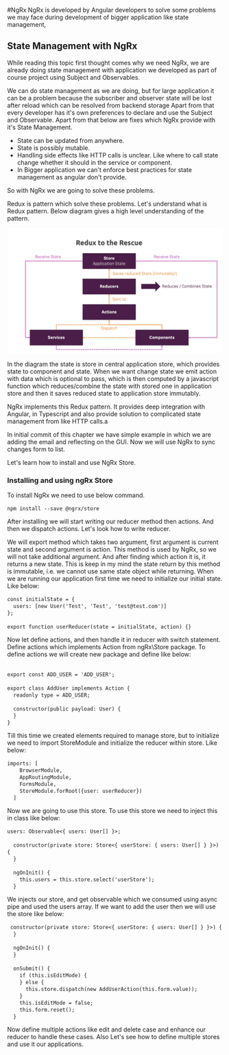 #NgRx
NgRx is developed by Angular developers to solve some problems we may face during development of
bigger application like state management,

## State Management with NgRx
While reading this topic first thought comes why we need NgRx, we are already doing state management
with application we developed as part of course project using Subject and Observables.

We can do state management as we are doing, but for large application it can be a problem because 
the subscriber and observer state will be lost after reload which can be resolved from backend storage
Apart from that every developer has it's own preferences to declare and use the Subject and Observable.
Apart from that below are fixes which NgRx provide with it's State Management.
* State can be updated from anywhere.
* State is possibly mutable.
* Handling side effects like HTTP calls is unclear. Like where to call state change whether it should
in the service or component. 
* In Bigger application we can't enforce best practices for state management as angular don't provide.

So with NgRx we are going to solve these problems.

Redux is pattern which solve these problems. Let's understand what is Redux pattern. Below diagram gives a
high level understanding of the pattern.

![Redux Pattern](./src/assets/img/Redux%20Pattern.png)

In the diagram the state is store in central application store, which provides state to component and state.
When we want change state we emit action with data which is optional to pass, which is then computed by a
javascript function which reduces/combine the state with stored one in application store and then it saves
reduced state to application store immutably.

NgRx implements this Redux pattern. It provides deep integration with Angular, in Typescript and also provide
solution to complicated state management from like HTTP calls.a

In initial commit of this chapter we have simple example in which we are adding the email and reflecting on
the GUI. Now we will use NgRx to sync changes form to list.

Let's learn how to install and use NgRx Store.

### Installing and using ngRx Store 

To install NgRx we need to use below command.
```
npm install --save @ngrx/store
```

After installing we will start writing our reducer method then actions. And then we dispatch actions.
Let's look how to write reducer.

We will export method which takes two argument, first argument is current state and second argument is
action. This method is used by NgRx, so we will not take additional argument. And after finding which
action it is, it returns a new state. This is keep in my mind the state return by this method is 
immutable, i.e. we cannot use same state object while returning. When we are running our application
first time we need to initialize our initial state. Like below:

```angular2
const initialState = {
  users: [new User('Test', 'Test', 'test@test.com')]
};

export function userReducer(state = initialState, action) {}
```

Now let define actions, and then handle it in reducer with switch statement. Define actions which
implements Action from ngRx\Store package. To define actions we will create new package and define
like below:
```angular2

export const ADD_USER = 'ADD_USER';

export class AddUser implements Action {
  readonly type = ADD_USER;

  constructor(public payload: User) {
  }
}
```

Till this time we created elements required to manage store, but to initialize we need to import
StoreModule and initialize the reducer within store. Like below:
```angular2
imports: [
    BrowserModule,
    AppRoutingModule,
    FormsModule,
    StoreModule.forRoot({user: userReducer})
  ]
```
Now we are going to use this store. To use this store we need to inject this in class like below:
```angular2
users: Observable<{ users: User[] }>;

  constructor(private store: Store<{ userStore: { users: User[] } }>) {
  }

  ngOnInit() {
    this.users = this.store.select('userStore');
  }
```
We injects our store, and get observable which we consumed using async pipe and used the users array.
If we want to add the user then we will use the store like below:
```angular2
 constructor(private store: Store<{ userStore: { users: User[] } }>) {
  }

  ngOnInit() {
  }

  onSubmit() {
    if (this.isEditMode) {
    } else {
      this.store.dispatch(new AddUserAction(this.form.value));
    }
    this.isEditMode = false;
    this.form.reset();
  }
```

Now define multiple actions like edit and delete case and enhance our reducer to handle these cases.
Also Let's see how to define multiple stores and use it our applications.
